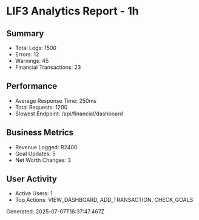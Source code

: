 # LIF3 Analytics Report - 1h

## Summary
- Total Logs: 1500
- Errors: 12
- Warnings: 45
- Financial Transactions: 23

## Performance
- Average Response Time: 250ms
- Total Requests: 1200
- Slowest Endpoint: /api/financial/dashboard

## Business Metrics
- Revenue Logged: R2400
- Goal Updates: 5
- Net Worth Changes: 3

## User Activity
- Active Users: 1
- Top Actions: VIEW_DASHBOARD, ADD_TRANSACTION, CHECK_GOALS

Generated: 2025-07-07T16:37:47.467Z
